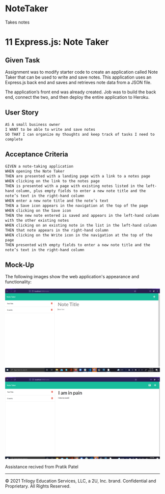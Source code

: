 # NoteTaker
Takes notes
# 11 Express.js: Note Taker

## Given Task

Assignment was to modify starter code to create an application called Note Taker that can be used to write and save notes. This application uses an Express.js back end and saves and retrieves note data from a JSON file.

The application’s front end was already created. Job was to build the back end, connect the two, and then deploy the entire application to Heroku.


## User Story

```
AS A small business owner
I WANT to be able to write and save notes
SO THAT I can organize my thoughts and keep track of tasks I need to complete
```


## Acceptance Criteria

```
GIVEN a note-taking application
WHEN opening the Note Taker
THEN are presented with a landing page with a link to a notes page
WHEN clicking on the link to the notes page
THEN is presented with a page with existing notes listed in the left-hand column, plus empty fields to enter a new note title and the note’s text in the right-hand column
WHEN enter a new note title and the note’s text
THEN a Save icon appears in the navigation at the top of the page
WHEN clicking on the Save icon
THEN the new note entered is saved and appears in the left-hand column with the other existing notes
WHEN clicking on an existing note in the list in the left-hand column
THEN that note appears in the right-hand column
WHEN clicking on the Write icon in the navigation at the top of the page
THEN presented with empty fields to enter a new note title and the note’s text in the right-hand column
```


## Mock-Up

The following images show the web application's appearance and functionality: 

![Existing notes are listed in the left-hand column with empty fields on the right-hand side for the new note’s title and text.](./notetaker.png)

![Note titled “Pain” reads, “Pain” with other notes listed on the left.](./newnote.png)




Assistance recived from Pratik Patel
- - -
© 2021 Trilogy Education Services, LLC, a 2U, Inc. brand. Confidential and Proprietary. All Rights Reserved.
